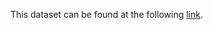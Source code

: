 This dataset can be found at the following <a href="https://www.kaggle.com/ramamet4/app-store-apple-data-set-10k-apps">link</a>.
